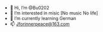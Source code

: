 - 👋 Hi, I’m @Bu0202
- 👀 I’m interested in misic [No music No life]
- 🌱 I’m currently learning German
- 📫 Jforinnerpeace@163.com

<!---
Bu0202/Bu0202 is a ✨ special ✨ repository because its `README.md` (this file) appears on your GitHub profile.
You can click the Preview link to take a look at your changes.
--->
